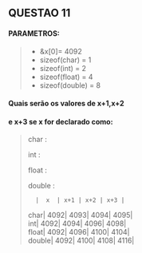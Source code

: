 ## QUESTAO 11

#### PARAMETROS:
> - &x[0]= 4092
> - sizeof(char)   = 1
> - sizeof(int)    = 2
> - sizeof(float)  = 4
> - sizeof(double) = 8

#### Quais serão os valores de x+1,x+2 
#### e x+3 se x for declarado como:
> char   :
>>
>>
>>
> int    :
>>
>>
>>
> float  :
>>
>>
>>
> double :
>
>       |  x  | x+1 | x+2 | x+3 |
>   char| 4092| 4093| 4094| 4095|          
>    int| 4092| 4094| 4096| 4098|    
>  float| 4092| 4096| 4100| 4104|    
> double| 4092| 4100| 4108| 4116|     
>
>
